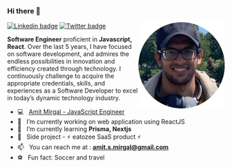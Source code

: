 ### Hi there 👋

<img align="right" src="https://github.com/AmitMirgal/AmitMirgal/blob/master/AM.png" alt="Amit Mirgal" height="auto" width="200">

[![Linkedin badge](https://img.shields.io/badge/-LinkedIn-blue?style=for-the-badge&logo=Linkedin&logocolor=white&labelColor=blue&color=blue)](https://www.linkedin.com/in/amit-mirgal/)
[![Twitter badge](https://img.shields.io/badge/-Twitter-white?style=for-the-badge&logo=Twitter&logoColor=white&labelColor=green&color=green)](https://twitter.com/amit_mirgal/)

**Software Engineer** proficient in **Javascript, React**. Over the last 5 years, I have focused on software development, and admires the endless possibilities in innovation and efficiency created through technology. I continuously challenge to acquire the appropriate credentials, skills, and experiences as a Software Developer to excel in today’s dynamic technology industry.  

- 💻  &nbsp; [Amit Mirgal - JavaScript Engineer](https://devmit-io.vercel.app/)
- 🔭  &nbsp; I’m currently working on web application using ReactJS
- 🌱  &nbsp; I’m currently learning **Prisma, Nextjs**
- 💼  &nbsp; Side project - ⚡ eatozee SaaS product ⚡
- 📫  &nbsp; You can reach me at : **amit.s.mirgal@gmail.com**
- ⚽  &nbsp; Fun fact: Soccer and travel
